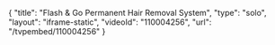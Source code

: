 {
    "title": "Flash &amp; Go Permanent Hair Removal System",
    "type": "solo",
    "layout": "iframe-static",
    "videoId": "110004256",
    "url": "\/tvpembed\/110004256"
}